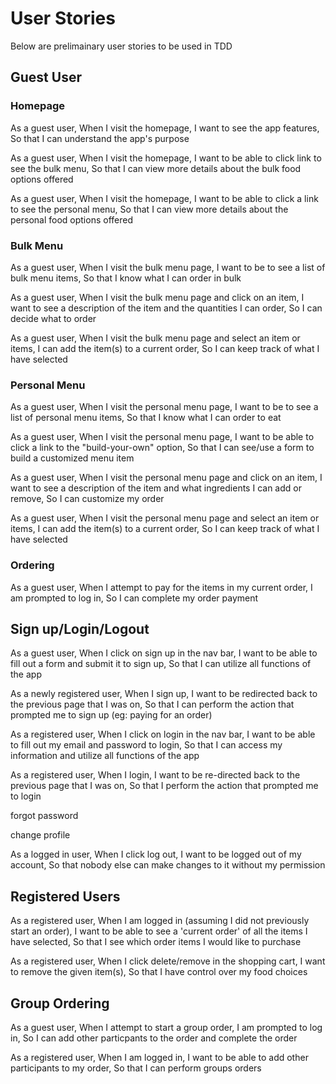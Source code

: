 # User Stories
Below are prelimainary user stories to be used in TDD


## Guest User
### Homepage
As a guest user,
When I visit the homepage,
I want to see the app features,
So that I can understand the app's purpose

As a guest user,
When I visit the homepage,
I want to be able to click link to see the bulk menu,
So that I can view more details about the bulk food options offered

As a guest user,
When I visit the homepage,
I want to be able to click a link to see the personal menu,
So that I can view more details about the personal food options offered

### Bulk Menu
As a guest user,
When I visit the bulk menu page,
I want to be to see a list of bulk menu items,
So that I know what I can order in bulk

As a guest user,
When I visit the bulk menu page and click on an item,
I want to see a description of the item and the quantities I can order,
So I can decide what to order

As a guest user,
When I visit the bulk menu page and select an item or items,
I can add the item(s) to a current order,
So I can keep track of what I have selected

### Personal Menu
As a guest user,
When I visit the personal menu page,
I want to be to see a list of personal menu items,
So that I know what I can order to eat

As a guest user,
When I visit the personal menu page,
I want to be able to click a link to the "build-your-own" option,
So that I can see/use a form to build a customized menu item

As a guest user,
When I visit the personal menu page and click on an item,
I want to see a description of the item and what ingredients I can add or remove,
So I can customize my order

As a guest user,
When I visit the personal menu page and select an item or items,
I can add the item(s) to a current order,
So I can keep track of what I have selected

### Ordering
As a guest user,
When I attempt to pay for the items in my current order,
I am prompted to log in,
So I can complete my order payment

## Sign up/Login/Logout
As a guest user,
When I click on sign up in the nav bar,
I want to be able to fill out a form and submit it to sign up,
So that I can utilize all functions of the app

As a newly registered user,
When I sign up,
I want to be redirected back to the previous page that I was on,
So that I can perform the action that prompted me to sign up (eg: paying for an order)

As a registered user,
When I click on login in the nav bar,
I want to be able to fill out my email and password to login,
So that I can access my information and utilize all functions of the app

As a registered user,
When I login,
I want to be re-directed back to the previous page that I was on,
So that I perform the action that prompted me to login

forgot password

change profile

As a logged in user,
When I click log out,
I want to be logged out of my account,
So that nobody else can make changes to it without my permission

## Registered Users

As a registered user,
When I am logged in (assuming I did not previously start an order),
I want to be able to see a 'current order' of all the items I have selected,
So that I see which order items I would like to purchase

As a registered user,
When I click delete/remove in the shopping cart,
I want to remove the given item(s),
So that I have control over my food choices

## Group Ordering
As a guest user,
When I attempt to start a group order,
I am prompted to log in,
So I can add other particpants to the order and complete the order

As a registered user,
When I am logged in,
I want to be able to add other participants to my order,
So that I can perform groups orders
